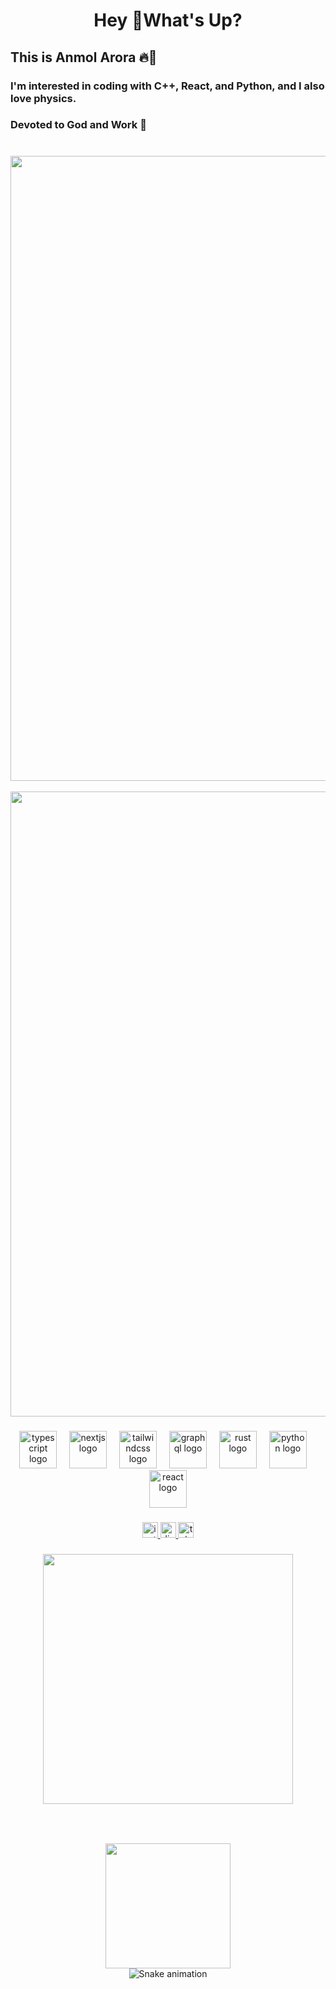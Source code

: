 <h1 align="center">Hey 👋What's Up?</h1>

###

<h2 align="left">This is Anmol Arora 🔥🖤</h2>

###

<h3 align="left"> I'm interested in coding with C++, React, and Python, and I also love physics.
 </h3>

<h3 align="left"> Devoted to God and Work  🖤
 </h3>

###
<br clear="both">

<div align="center">
  <img height="1000" src="https://i.postimg.cc/rmYPGcyX/IMG-20251007-165228.jpg" />
</div>

<br clear="both">

<div align="center">
  <img height="1000" src="https://media.giphy.com/media/v1.Y2lkPTc5MGI3NjExMXo3bTFjamo3bTRhMGZsb3J6ajdrbWw2dG9ucG56MHRpZWphMHk0bSZlcD12MV9naWZzX3NlYXJjaCZjdD1n/SVCSsoKU5v6ZJLk07n/giphy.gif"  />
</div>

###

<div align="center">
  <img src="https://skillicons.dev/icons?i=ts" height="60" alt="typescript logo"  />
  <img width="12" />
  <img src="https://cdn.jsdelivr.net/gh/devicons/devicon/icons/nextjs/nextjs-original.svg" height="60" alt="nextjs logo"  />
  <img width="12" />
  <img src="https://skillicons.dev/icons?i=tailwind" height="60" alt="tailwindcss logo"  />
  <img width="12" />
  <img src="https://skillicons.dev/icons?i=graphql" height="60" alt="graphql logo"  />
  <img width="12" />
  <img src="https://skillicons.dev/icons?i=rust" height="60" alt="rust logo"  />
  <img width="12" />
  <img src="https://skillicons.dev/icons?i=py" height="60" alt="python logo"  />
  <img width="12" />
  <img src="https://cdn.jsdelivr.net/gh/devicons/devicon/icons/react/react-original.svg" height="60" alt="react logo"  />
</div>

###
<!-- social media -->
<div align="center">
  <a href="https://instagram.com/actually_anmol" target="_blank" rel="noopener noreferrer">
    <img src="https://img.shields.io/static/v1?message=Instagram&logo=instagram&label=&color=E4405F&logoColor=white&labelColor=&style=for-the-badge" height="25" alt="instagram logo" />
  </a>
  <a href="https://discord.com/users/anmolarora7" target="_blank" rel="noopener noreferrer">
    <img src="https://img.shields.io/static/v1?message=Discord&logo=discord&label=&color=7289DA&logoColor=white&labelColor=&style=for-the-badge" height="25" alt="discord logo" />
  </a>
  <a href="https://t.me/error_40469" target="_blank" rel="noopener noreferrer">
    <img src="https://img.shields.io/static/v1?message=Telegram&logo=telegram&label=&color=2CA5E0&logoColor=white&labelColor=&style=for-the-badge" height="25" alt="telegram logo" />
  </a>
</div>

###

<div align="center">
  <img height="400" src="https://media.giphy.com/media/v1.Y2lkPWVjZjA1ZTQ3M3B1aHJyajduMnJ1aWpqb2l3ejJhM202NG9uaHg3M2hvazJmNG4wOSZlcD12MV9naWZzX3JlbGF0ZWQmY3Q9Zw/xTk9ZYl3z6MYq6XmXm/giphy.gif"  />
</div>

###

<br clear="both">



###

<div align="center">
  <img height="200" src="https://media.giphy.com/media/v1.Y2lkPTc5MGI3NjExYjgzYjNuYXVqMHdkYTdlYzh4azFpMXNwbWVwMWtzY2NidGtyaWhtNyZlcD12MV9naWZzX3NlYXJjaCZjdD1n/AbYxDs20DECQw/giphy.gif"  />
</div>

<!-- Snake Game Repo View -->

<div align="center">
  <img src="https://profile-readme-generator.com/assets/snake.svg" alt="Snake animation" />
</div>

<!-- Shayari -->
<!-- <h4 align="left"> “Mitti se uth kar sitare tak pohonch jaayenge,
Toote hue dil ke sahare tak pohonch jaayenge.
Hum parinda hain, zameen pe kab tak bandhe rahenge,
Ek din udte udte kinare tak pohonch jaayenge." ✨</h4>
-->
